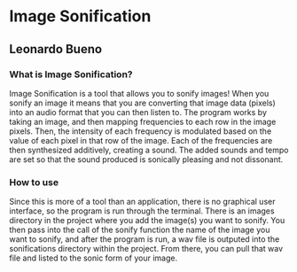 # Image Sonification
## Leonardo Bueno

### What is Image Sonification?
Image Sonification is a tool that allows you to sonify images! When you sonify an image it means that you are converting that image data (pixels) into an audio format that you can then listen to. The program works by taking an image, and then mapping frequencies to each row in the image pixels. Then, the intensity of each frequency is modulated based on the value of each pixel in that row of the image. Each of the frequencies are then synthesized additively, creating a sound. The added sounds and tempo are set so that the sound produced is sonically pleasing and not dissonant.

### How to use
Since this is more of a tool than an application, there is no graphical user interface, so the program is run through the terminal. There is an images directory in the project where you add the image(s) you want to sonify. You then pass into the call of the sonify function the name of the image you want to sonify, and after the program is run, a wav file is outputed into the sonifications directory within the project. From there, you can pull that wav file and listed to the sonic form of your image.
